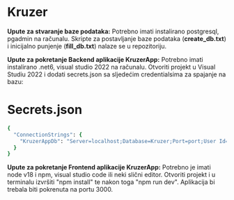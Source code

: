 # Kruzer

**Upute za stvaranje baze podataka:**
Potrebno imati instalirano postgresql, pgadmin na računalu.
Skripte za postavljanje baze podataka (**create_db.txt**) i inicijalno punjenje (**fill_db.txt**) nalaze se u repozitoriju.



**Upute za pokretanje Backend aplikacije KruzerApp:**
Potrebno imati instalirano .net6, visual studio 2022 na računalu.
Otvoriti projekt u Visual Studiu 2022 i dodati secrets.json sa sljedećim credentialsima za spajanje na bazu:

# Secrets.json
```ruby
{
  "ConnectionStrings": {
    "KruzerAppDb": "Server=localhost;Database=Kruzer;Port=port;User Id=postgres;Password=VasaLozinka"
  }
}
```

**Upute za pokretanje Frontend aplikacije KruzerApp:**
Potrebno je imati node v18 i npm, visual studio code ili neki slični editor.
Otvoriti projekt i u terminalu izvršiti "npm install" te nakon toga "npm run dev". 
Aplikacija bi trebala biti pokrenuta na portu 3000.